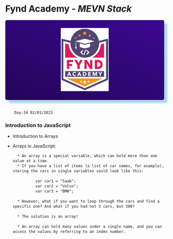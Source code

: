 # Fynd Academy - _MEVN Stack_

<center>

<div style="padding:25px 0 25px 0 ;background: linear-gradient(25deg, #000000, #5d0ce4);background-size: 400% 400%;color:#fff;border-radius:5px;box-shadow: 10px 10px 5px lightblue;">

<img style="background:transparent" src="../assets/6037ed523cde7f1958341705_logo-removebg-preview.png" height="200"/>


</div>
</center>
<br/>

        Day-24 02/01/2023


### Introduction to JavaScript 

* Introduction to Arrays

* Arrays in JavaScript:

        * An array is a special variable, which can hold more than one value at a time.
        * If you have a list of items (a list of car names, for example), storing the cars in single variables could look like this:

                var car1 = "Saab";
                var car2 = "Volvo";
                var car3 = "BMW";

        * However, what if you want to loop through the cars and find a specific one? And what if you had not 3 cars, but 300?

        * The solution is an array!

        * An array can hold many values under a single name, and you can access the values by referring to an index number.


